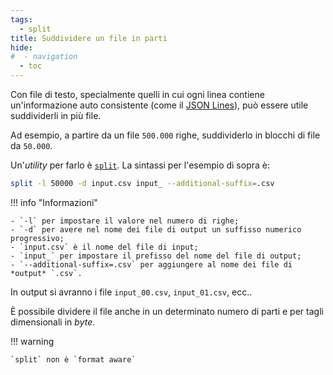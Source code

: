 ```yaml
---
tags:
  - split
title: Suddividere un file in parti
hide:
#  - navigation
  - toc
---
```


Con file di testo, specialmente quelli in cui ogni linea contiene un'informazione auto consistente (come il [JSON Lines](https://jsonlines.org/)), può essere utile suddividerli in più file.

Ad esempio, a partire da un file `500.000` righe, suddividerlo in blocchi di file da `50.000`.

Un'*utility* per farlo è [`split`](../utilities/index.md#split). La sintassi per l'esempio di sopra è:

```bash
split -l 50000 -d input.csv input_ --additional-suffix=.csv
```

!!! info "Informazioni"

    - `-l` per impostare il valore nel numero di righe;
    - `-d` per avere nel nome dei file di output un suffisso numerico progressivo;
    - `input.csv` è il nome del file di input;
    - `input_` per impostare il prefisso del nome del file di output;
    - `--additional-suffix=.csv` per aggiungere al nome dei file di *output* `.csv`.

In output si avranno i file `input_00.csv`, `input_01.csv`, ecc..

È possibile dividere il file anche in un determinato numero di parti e per tagli dimensionali in *byte*.

!!! warning

    `split` non è `format aware`
